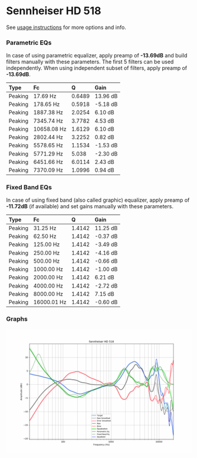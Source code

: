 # Sennheiser HD 518
See [usage instructions](https://github.com/jaakkopasanen/AutoEq#usage) for more options and info.

### Parametric EQs
In case of using parametric equalizer, apply preamp of **-13.69dB** and build filters manually
with these parameters. The first 5 filters can be used independently.
When using independent subset of filters, apply preamp of **-13.69dB**.

| Type    | Fc          |      Q | Gain     |
|:--------|:------------|:-------|:---------|
| Peaking | 17.69 Hz    | 0.6489 | 13.96 dB |
| Peaking | 178.65 Hz   | 0.5918 | -5.18 dB |
| Peaking | 1887.38 Hz  | 2.0254 | 6.10 dB  |
| Peaking | 7345.74 Hz  | 3.7782 | 4.53 dB  |
| Peaking | 10658.08 Hz | 1.6129 | 6.10 dB  |
| Peaking | 2802.44 Hz  | 3.2252 | 0.82 dB  |
| Peaking | 5578.65 Hz  | 1.1534 | -1.53 dB |
| Peaking | 5771.29 Hz  | 5.038  | -2.30 dB |
| Peaking | 6451.66 Hz  | 6.0114 | 2.43 dB  |
| Peaking | 7370.09 Hz  | 1.0996 | 0.94 dB  |

### Fixed Band EQs
In case of using fixed band (also called graphic) equalizer, apply preamp of **-11.72dB**
(if available) and set gains manually with these parameters.

| Type    | Fc          |      Q | Gain     |
|:--------|:------------|:-------|:---------|
| Peaking | 31.25 Hz    | 1.4142 | 11.25 dB |
| Peaking | 62.50 Hz    | 1.4142 | -0.37 dB |
| Peaking | 125.00 Hz   | 1.4142 | -3.49 dB |
| Peaking | 250.00 Hz   | 1.4142 | -4.16 dB |
| Peaking | 500.00 Hz   | 1.4142 | -0.66 dB |
| Peaking | 1000.00 Hz  | 1.4142 | -1.00 dB |
| Peaking | 2000.00 Hz  | 1.4142 | 6.21 dB  |
| Peaking | 4000.00 Hz  | 1.4142 | -2.72 dB |
| Peaking | 8000.00 Hz  | 1.4142 | 7.15 dB  |
| Peaking | 16000.01 Hz | 1.4142 | -0.60 dB |

### Graphs
![](./Sennheiser%20HD%20518.png)
